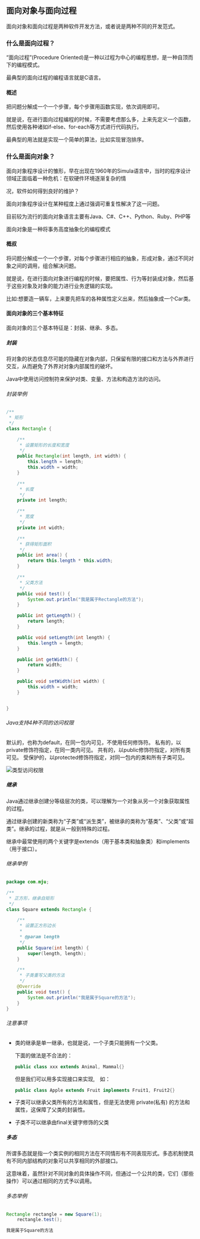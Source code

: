 ## 面向对象与面向过程

面向对象和面向过程是两种软件开发方法，或者说是两种不同的开发范式。

### 什么是面向过程？

“面向过程”(Procedure Oriented)是一种以过程为中心的编程思想，是一种自顶而下的编程模式。

最典型的面向过程的编程语言就是C语言。

#### 概述

把问题分解成一个一个步骤，每个步骤用函数实现，依次调用即可。

就是说，在进行面向过程编程的时候，不需要考虑那么多，上来先定义一个函数，然后使用各种诸如if-else、for-each等方式进行代码执行。

最典型的用法就是实现一个简单的算法，比如实现冒泡排序。

### 什么是面向对象？

面向对象程序设计的雏形，早在出现在1960年的Simula语言中，当时的程序设计领域正面临着一种危机：在软硬件环境逐渐复杂的情

况，软件如何得到良好的维护？

面向对象程序设计在某种程度上通过强调可重复性解决了这一问题。

目前较为流行的面向对象语言主要有Java、C#、C++、Python、Ruby、PHP等

面向对象是一种将事务高度抽象化的编程模式

#### 概叔

将问题分解成一个一个步骤，对每个步骤进行相应的抽象，形成对象，通过不同对象之间的调用，组合解决问题。

就是说，在进行面向对象进行编程的时候，要把属性、行为等封装成对象，然后基于这些对象及对象的能力进行业务逻辑的实现。

比如:想要造一辆车，上来要先把车的各种属性定义出来，然后抽象成一个Car类。

#### 面向对象的三个基本特征

面向对象的三个基本特征是：封装、继承、多态。

##### 封装

将对象的状态信息尽可能的隐藏在对象内部，只保留有限的接口和方法与外界进行交互，从而避免了外界对对象内部属性的破坏。

Java中使用访问控制符来保护对类、变量、方法和构造方法的访问。

###### 封装举例

```java
/**
 * 矩形
 */
class Rectangle {

    /**
     * 设置矩形的长度和宽度
     */
    public Rectangle(int length, int width) {
        this.length = length;
        this.width = width;
    }

    /**
     * 长度
     */
    private int length;

    /**
     * 宽度
     */
    private int width;

    /**
     * 获得矩形面积
     */
    public int area() {
        return this.length * this.width;
    }

    /**
     * 父类方法
     */
    public void test() {
        System.out.println("我是属于Rectangle的方法");
    }

    public int getLength() {
        return length;
    }

    public void setLength(int length) {
        this.length = length;
    }

    public int getWidth() {
        return width;
    }

    public void setWidth(int width) {
        this.width = width;
    }


}
```



###### Java支持4种不同的访问权限　

默认的，也称为default，在同一包内可见，不使用任何修饰符。
私有的，以private修饰符指定，在同一类内可见。
共有的，以public修饰符指定，对所有类可见。
受保护的，以protected修饰符指定，对同一包内的类和所有子类可见。

![类型访问权限](https://img-blog.csdnimg.cn/20190122202121761.png?x-oss-process=image/watermark,type_ZmFuZ3poZW5naGVpdGk,shadow_10,text_aHR0cHM6Ly9ibG9nLmNzZG4ubmV0L3FxXzQyNDI5MzY5,size_16,color_FFFFFF,t_70)

##### 继承

Java通过继承创建分等级层次的类，可以理解为一个对象从另一个对象获取属性的过程。

通过继承创建的新类称为“子类”或“派生类”，被继承的类称为“基类”、“父类”或“超类”。继承的过程，就是从一般到特殊的过程。

继承中最常使用的两个关键字是extends（用于基本类和抽象类）和implements（用于接口）。

###### 继承举例

```java
package com.mju;

/**
 * 正方形，继承自矩形
 */
class Square extends Rectangle {

    /**
     * 设置正方形边长
     *
     * @param length
     */
    public Square(int length) {
        super(length, length);
    }

    /**
     * 子类重写父类的方法
     */
    @Override
    public void test() {
        System.out.println("我是属于Square的方法");
    }
}
```

###### 注意事项

- 类的继承是单一继承，也就是说，一个子类只能拥有一个父类。

  下面的做法是不合法的：

  ```java
  public class xxx extends Animal, Mammal{}
  ```

  但是我们可以用多实现接口来实现,　如：

  ```java
  public class Apple extends Fruit implements Fruit1, Fruit2{}
  ```

- 子类可以继承父类所有的方法和属性，但是无法使用 private(私有) 的方法和属性，这保障了父类的封装性。

- 子类不可以继承由final关键字修饰的父类

##### 多态

所谓多态就是指一个类实例的相同方法在不同情形有不同表现形式。多态机制使具有不同内部结构的对象可以共享相同的外部接口。

这意味着，虽然针对不同对象的具体操作不同，但通过一个公共的类，它们（那些操作）可以通过相同的方式予以调用。

###### 多态举例

```java
Rectangle rectangle = new Square(1);
	rectangle.test();
```

```java
我是属于Square的方法
```

